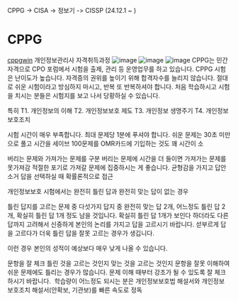 CPPG -> CISA -> 정보기 -> CISSP
(24.12.1 ~ )
# CPPG
[cppgwin](https://cafe.naver.com/cppgwin)
개인정보관리사 자격취득과정
![image](https://github.com/user-attachments/assets/80e81f4a-56b6-4c55-9ba8-42da6b49daa2)
![image](https://github.com/user-attachments/assets/827f0a26-fd97-454a-b636-cbeda3f64030)
![image](https://github.com/user-attachments/assets/517e8edd-b352-4f36-83aa-9477ee9def0c)
CPPG는 민간자격으로 CPO 포럼에서 시험을 출제, 관리 등 운영업무를 하고 있습니다.
CPPG 시험은 난이도가 높습니다. 
자격증의 권위를 높이기 위해 합격자수를 늘리지 않습니다.
절대로 쉬운 시험이라고 방심하지 마시고, 반복 또 반복하셔야 합니다.
처음 학습하시고 시험을 치시는 분들은 시험지를 보고 나서 당황하실 수 있습니다.


특히 
T1. 개인정보의 이해
T2. 개인정보보호 제도
T3. 개인정보 생명주기 
T4. 개인정보 보호조치


시험 시간이 매우 부족합니다.
최대 문제당 1분에 푸셔야 합니다. 
쉬운 문제는 30초 미만으로 풀고 시간을 세이브
100문제를 OMR카드에 기입하는 것도 꽤 시간이 소

버리는 문제와 가져가는 문제를 구분
버리는 문제에 시간을 더 들이면 가져가는 문제를 못가져감
적절한 포기로 가져갈 문제에 집중하시는 게 좋습니다.
균형감을 가지고 답안 소거
답을 선택하실 때 확률론적으로 접근

개인정보보호 시험에서는 완전히 틀린 답과 완전히 맞는 답이 없는 경우

틀린 답지를 고르는 문제 중 다섯가지 답지 중 완전히 맞는 답 2개, 어느정도 틀린 답 2개, 확실히 틀린 답 1개 정도 남을 것입니다.
확실히 틀린 답 1개가 보인다 하더라도 다른 답까지 고려해서 신중하게 본인의 논리를 가지고 답을 고르시기 바랍니다.
섣부르게 답을 고르다가 더욱 틀린 답을 잘못 고르는 경우가 생깁니다. 

이런 경우 본인의 성적이 예상보다 매우 낮게 나올 수 있습니다.

문항을 잘 체크
틀린 것을 고르는 것인지 맞는 것을 고르는 것인지 문항을 잘못 이해하여 쉬운 문제에도 틀리는 경우가 많습니다.
문제 이해 때부터 강조가 될 수 있도록 잘 체크하시기 바랍니다.
​
학습량이 어느정도 되시는 분은 개인정보보호법 해설서와 개인정보 보호조치 해설서(안확보, 기관보)를 빠른 속도로 정독
